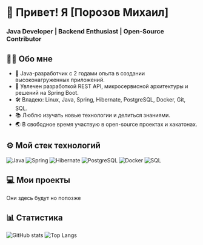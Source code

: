 # 👋 Привет! Я [Порозов Михаил]
### Java Developer | Backend Enthusiast | Open-Source Contributor

## 🧑‍💻 Обо мне

- 🌟 Java-разработчик с 2 годами опыта в создании высоконагруженных приложений.
- 🚀 Увлечен разработкой REST API, микросервисной архитектуры и решений на Spring Boot.
- 🛠 Владею: Linux, Java, Spring, Hibernate, PostgreSQL, Docker, Git, SQL.
- 📚 Люблю изучать новые технологии и делиться знаниями.
- 🌏 В свободное время участвую в open-source проектах и хакатонах.

## ⚙️ Мой стек технологий

![Java](https://img.shields.io/badge/Java-%23007396.svg?style=flat-square&logo=java&logoColor=white)
![Spring](https://img.shields.io/badge/Spring-%236DB33F.svg?style=flat-square&logo=spring&logoColor=white)
![Hibernate](https://img.shields.io/badge/Hibernate-%236DB33F.svg?style=flat-square&logo=hibernate&logoColor=white)
![PostgreSQL](https://img.shields.io/badge/PostgreSQL-%23336791.svg?style=flat-square&logo=postgresql&logoColor=white)
![Docker](https://img.shields.io/badge/Docker-%232496ED.svg?style=flat-square&logo=docker&logoColor=white)
![SQL](https://img.shields.io/badge/SQL-%23DC322F.svg?style=flat-square&logo=sqlite&logoColor=white)

## 💻 Мои проекты

Они здесь будут но попозже

## 📊 Статистика

![GitHub stats](https://github-readme-stats.vercel.app/api?username=yourgithub&show_icons=true&theme=tokyonight)
![Top Langs](https://github-readme-stats.vercel.app/api/top-langs/?username=yourgithub&layout=compact&theme=tokyonight)

